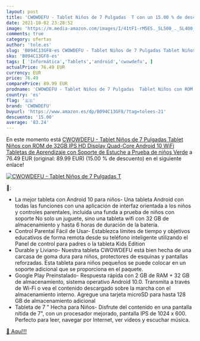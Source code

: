 ```yaml
---
layout: post
title: 'CWOWDEFU - Tablet Niños de 7 Pulgadas  T con un 15.00 % de descuento'
date: 2021-10-02 23:28:52
image: 'https://m.media-amazon.com/images/I/41tF1-rM5ES._SL500_._SL400_.jpg'
comments: true
category: ofertas
author: 'tole.es'
slug: 'B094C13GF8-es CWOWDEFU - Tablet Niños de 7 Pulgadas Tablet Niños con ROM...'
sku: 'B094C13GF8-es'
tags: [ 'Informática','Tablets','android','cwowdefu', ]
actualPrice: 76.49 EUR
currency: EUR
price: 76.49
comparePrice: 89.99 EUR
prodname: 'CWOWDEFU - Tablet Niños de 7 Pulgadas  Tablet Niños con ROM de 32GB  IPS HD Display Quad-Core Android 10 WiFi  Tabletas de Aprendizaje con Soporte de Estuche a Prueba de niños  Verde'
country: 'es'
flag: '🇪🇸'
brand: 'CWOWDEFU'
buyurl: 'https://www.amazon.es/dp/B094C13GF8/?tag=tolees-21'
descuento: '15.00'
average: '83.24'
---
```


En este momento está [CWOWDEFU - Tablet Niños de 7 Pulgadas  Tablet Niños con ROM de 32GB  IPS HD Display Quad-Core Android 10 WiFi  Tabletas de Aprendizaje con Soporte de Estuche a Prueba de niños  Verde](https://www.amazon.es/dp/B094C13GF8/?tag=tolees-21) a 76.49 EUR (original: 89.99 EUR) (15.00 %  de descuento) en el siguiente enlace!

[![CWOWDEFU - Tablet Niños de 7 Pulgadas  T](https://m.media-amazon.com/images/I/41tF1-rM5ES._SL500_._SL400_.jpg)](https://www.amazon.es/dp/B094C13GF8/?tag=tolees-21)

🔎:

- La mejor tableta con Android 10 para niños- Una tableta Android con todas las funciones con una aplicación de interfaz orientada a los niños y controles parentales, incluida una funda a prueba de niños con soporte No solo un juguete, sino una tableta wifi con 32 GB de almacenamiento y hasta 6 horas de duración de la batería.
- Control Parental Fácil de Usar- Establezca límites de tiempo y objetivos educativos de forma remota desde su teléfono inteligente utilizando el Panel de control para padres o la tableta Kids Edition
- Durable y Liviano- Nuestra tableta CWOWDEFU está bien hecha de una carcasa de goma dura para niños, protectores de esquinas y pantallas reforzadas. Esta tableta para niños pequeños se puede colocar en un soporte adicional que se proporciona en el paquete.
- Google Play Preinstalado- Respuesta rápida con 2 GB de RAM + 32 GB de almacenamiento, sistema operativo Android 10.0. Transmita a través de Wi-Fi o vea el contenido descargado sobre la marcha con el almacenamiento interno. Agregue una tarjeta microSD para hasta 128 GB de almacenamiento adicional
- Tableta de 7 " Hecha para Niños- Disfrute del contenido en una pantalla nítida de 7", con un procesador mejorado, pantalla IPS de 1024 x 600. Perfecto para leer, navegar por Internet, ver videos y escuchar música.

[🛒 Aquí!!!](https://www.amazon.es/dp/B094C13GF8/?tag=tolees-21)
